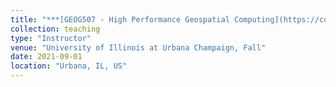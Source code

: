 ```yaml
---
title: "***[GEOG507 - High Performance Geospatial Computing](https://courses.illinois.edu/schedule/2021/fall/GEOG/507)***"
collection: teaching
type: "Instructor"
venue: "University of Illinois at Urbana Champaign, Fall"
date: 2021-09-01
location: "Urbana, IL, US"
---
```

